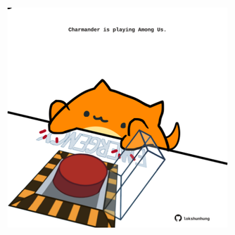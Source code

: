 <!-- built at 19/03/2025, 18:00:51 UTC -->
<p align="center">
  <img width="500" height="500" src="./ReadmeImage.svg">
</p>
